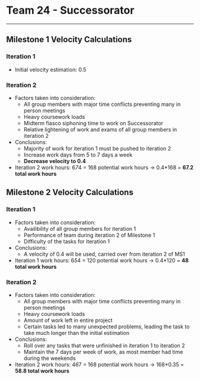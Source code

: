 # Team 24 - Successorator 

---

## Milestone 1 Velocity Calculations

### Iteration 1

 - Initial velocity estimation: 0.5

### Iteration 2

 - Factors taken into consideration:
   - All group members with major time conflicts preventing many in person meetings
   - Heavy coursework loads
   - Midterm fiasco siphoning time to work on Successorator
   - Relative lightening of work and exams of all group members in iteration 2
 - Conclusions:
   - Majority of work for iteration 1 must be pushed to iteration 2
   - Increase work days from 5 to 7 days a week
   - **Decrease velocity to 0.4**
 - Iteration 2 work hours: 6*7*4 = 168 potential work hours -> 0.4*168 = **67.2 total work hours**

## Milestone 2 Velocity Calculations

### Iteration 1

 - Factors taken into consideration:
   - Availibility of all group members for iteration 1
   - Performance of team during iteration 2 of Milestone 1
   - Difficulty of the tasks for iteration 1
 - Conclusions:
   - A velocity of 0.4 will be used, carried over from iteration 2 of MS1
 - Iteration 1 work hours: 6*5*4 = 120 potential work hours -> 0.4*120 = **48 total work hours**

### Iteration 2
 - Factors taken into consideration:
   - All group members with major time conflicts preventing many in person meetings
   - Heavy coursework loads
   - Amount of work left in entire project
   - Certain tasks led to many unexpected problems, leading the task to take much longer than the initial estimation
 - Conclusions:
   - Roll over any tasks that were unfinished in iteration 1 to iteration 2
   - Maintain the 7 days per week of work, as most member had time during the weekends
 - Iteration 2 work hours: 4*6*7 = 168 potential work hours -> 168*0.35 = **58.8 total work hours**
